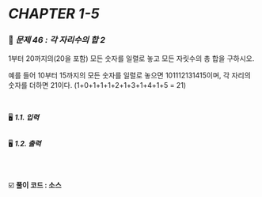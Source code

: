 # _CHAPTER 1-5_

###  :pencil: ***문제 46 :  각 자리수의 합 2***

1부터 20까지의(20을 포함) 모든 숫자를 일렬로 놓고 모든 자릿수의 총 합을 구하시오.

예를 들어 10부터 15까지의 모든 숫자를 일렬로 놓으면 101112131415이며,
각 자리의 숫자를 더하면 21이다. (1+0+1+1+1+2+1+3+1+4+1+5 = 21)

<br>

:desktop_computer: ***1.1. 입력***

```javascript

```

:desktop_computer: ***1.2. 출력***

```javascript

```

<br>

:ballot_box_with_check: **풀이 코드  : 소스**